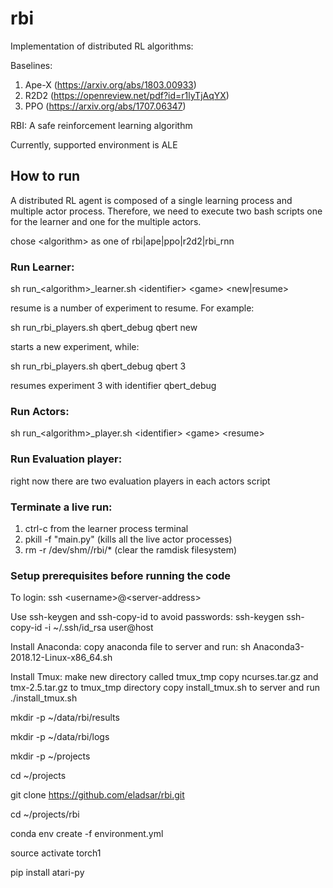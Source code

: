 # rbi
Implementation of distributed RL algorithms:

Baselines:
1. Ape-X (https://arxiv.org/abs/1803.00933)
2. R2D2 (https://openreview.net/pdf?id=r1lyTjAqYX)
3. PPO (https://arxiv.org/abs/1707.06347)

RBI:
A safe reinforcement learning algorithm 

Currently, supported environment is ALE
## How to run

A distributed RL agent is composed of a single learning process and multiple actor process.
Therefore, we need to execute two bash scripts one for the learner and one for the multiple actors.

chose \<algorithm> as one of rbi|ape|ppo|r2d2|rbi_rnn 

### Run Learner:

sh run_\<algorithm>_learner.sh \<identifier> \<game> \<new|resume>

resume is a number of experiment to resume.
For example:

sh run_rbi_players.sh qbert_debug qbert new

starts a new experiment, while:

sh run_rbi_players.sh qbert_debug qbert 3

resumes experiment 3 with identifier qbert_debug

### Run Actors:

sh run_\<algorithm>_player.sh \<identifier> \<game> \<resume>

### Run Evaluation player:

right now there are two evaluation players in each actors script

### Terminate a live run:

1. ctrl-c from the learner process terminal
2. pkill -f "main.py"  (kills all the live actor processes)
3. rm -r /dev/shm/<your name>/rbi/* (clear the ramdisk filesystem)

### Setup prerequisites before running the code

To login: 
ssh \<username>@\<server-address>

Use ssh-keygen and ssh-copy-id to avoid passwords:
ssh-keygen
ssh-copy-id -i ~/.ssh/id_rsa user@host

Install Anaconda:
copy anaconda file to server and run:
sh Anaconda3-2018.12-Linux-x86_64.sh

Install Tmux:
make new directory called tmux_tmp
copy ncurses.tar.gz and tmx-2.5.tar.gz to tmux_tmp directory
copy install_tmux.sh to server and run
./install_tmux.sh

mkdir -p ~/data/rbi/results

mkdir -p ~/data/rbi/logs

mkdir -p ~/projects

cd ~/projects

git clone https://github.com/eladsar/rbi.git

cd ~/projects/rbi

conda env create -f environment.yml

source activate torch1

pip install atari-py



